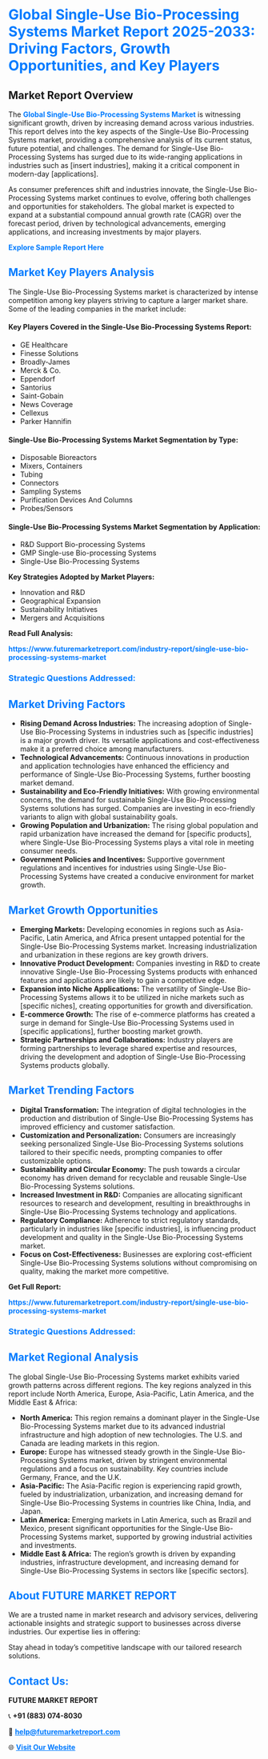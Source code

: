 <h1 style="color: #007BFF;">Global Single-Use Bio-Processing Systems Market Report 2025-2033: Driving Factors, Growth Opportunities, and Key Players</h1>

<section id="overview">
<h2>Market Report Overview</h2>
<p>The <a href="https://www.futuremarketreport.com/industry-report/single-use-bio-processing-systems-market" style="color: #007BFF; text-decoration: none;"><strong>Global Single-Use Bio-Processing Systems Market</strong></a> is witnessing significant growth, driven by increasing demand across various industries. This report delves into the key aspects of the Single-Use Bio-Processing Systems market, providing a comprehensive analysis of its current status, future potential, and challenges. The demand for Single-Use Bio-Processing Systems has surged due to its wide-ranging applications in industries such as [insert industries], making it a critical component in modern-day [applications].</p>
<p>As consumer preferences shift and industries innovate, the Single-Use Bio-Processing Systems market continues to evolve, offering both challenges and opportunities for stakeholders. The global market is expected to expand at a substantial compound annual growth rate (CAGR) over the forecast period, driven by technological advancements, emerging applications, and increasing investments by major players.</p>
</section>

<section id="overview">
<p><a href="https://www.futuremarketreport.com/request-sample/reportId=121771" style="color: #007BFF; text-decoration: none;"><strong>Explore Sample Report Here</strong></a></p>
</section>

<section id="key-players">
<h2 style="color: #007BFF;">Market Key Players Analysis</h2>
<p>The Single-Use Bio-Processing Systems market is characterized by intense competition among key players striving to capture a larger market share. Some of the leading companies in the market include:</p>
<h4>Key Players Covered in the Single-Use Bio-Processing Systems Report:</h4>
<ul><li>GE Healthcare</li><li>Finesse Solutions</li><li>Broadly-James</li><li>Merck &amp; Co.</li><li>Eppendorf</li><li>Santorius</li><li>Saint-Gobain</li><li>News Coverage</li><li>Cellexus</li><li>Parker Hannifin</li></ul>
<h4>Single-Use Bio-Processing Systems Market Segmentation by Type:</h4>
<ul><li>Disposable Bioreactors</li><li>Mixers, Containers</li><li>Tubing</li><li>Connectors</li><li>Sampling Systems</li><li>Purification Devices And Columns</li><li>Probes/Sensors</li></ul>

<h4>Single-Use Bio-Processing Systems Market Segmentation by Application:</h4>
<ul><li>R&amp;D Support Bio-processing Systems</li><li>GMP Single-use Bio-processing Systems</li><li>Single-Use Bio-Processing Systems</li></ul>
<p><strong>Key Strategies Adopted by Market Players:</strong></p>
<ul>
<li>Innovation and R&D</li>
<li>Geographical Expansion</li>
<li>Sustainability Initiatives</li>
<li>Mergers and Acquisitions</li>
</ul>
</section>

<section>
<p><strong>Read Full Analysis: </strong></p><a href="https://www.futuremarketreport.com/industry-report/single-use-bio-processing-systems-market" style="color: #007BFF; text-decoration: none;"><strong>https://www.futuremarketreport.com/industry-report/single-use-bio-processing-systems-market</strong></a>
<h3 style="color: #007BFF;">Strategic Questions Addressed:</h3>
</section>

<section id="driving-factors">
<h2 style="color: #007BFF;">Market Driving Factors</h2>
<ul>
<li><strong>Rising Demand Across Industries:</strong> The increasing adoption of Single-Use Bio-Processing Systems in industries such as [specific industries] is a major growth driver. Its versatile applications and cost-effectiveness make it a preferred choice among manufacturers.</li>
<li><strong>Technological Advancements:</strong> Continuous innovations in production and application technologies have enhanced the efficiency and performance of Single-Use Bio-Processing Systems, further boosting market demand.</li>
<li><strong>Sustainability and Eco-Friendly Initiatives:</strong> With growing environmental concerns, the demand for sustainable Single-Use Bio-Processing Systems solutions has surged. Companies are investing in eco-friendly variants to align with global sustainability goals.</li>
<li><strong>Growing Population and Urbanization:</strong> The rising global population and rapid urbanization have increased the demand for [specific products], where Single-Use Bio-Processing Systems plays a vital role in meeting consumer needs.</li>
<li><strong>Government Policies and Incentives:</strong> Supportive government regulations and incentives for industries using Single-Use Bio-Processing Systems have created a conducive environment for market growth.</li>
</ul>
</section>

<section id="growth-opportunities">
<h2 style="color: #007BFF;">Market Growth Opportunities</h2>
<ul>
<li><strong>Emerging Markets:</strong> Developing economies in regions such as Asia-Pacific, Latin America, and Africa present untapped potential for the Single-Use Bio-Processing Systems market. Increasing industrialization and urbanization in these regions are key growth drivers.</li>
<li><strong>Innovative Product Development:</strong> Companies investing in R&D to create innovative Single-Use Bio-Processing Systems products with enhanced features and applications are likely to gain a competitive edge.</li>
<li><strong>Expansion into Niche Applications:</strong> The versatility of Single-Use Bio-Processing Systems allows it to be utilized in niche markets such as [specific niches], creating opportunities for growth and diversification.</li>
<li><strong>E-commerce Growth:</strong> The rise of e-commerce platforms has created a surge in demand for Single-Use Bio-Processing Systems used in [specific applications], further boosting market growth.</li>
<li><strong>Strategic Partnerships and Collaborations:</strong> Industry players are forming partnerships to leverage shared expertise and resources, driving the development and adoption of Single-Use Bio-Processing Systems products globally.</li>
</ul>
</section>

<section id="trending-factors">
<h2 style="color: #007BFF;">Market Trending Factors</h2>
<ul>
<li><strong>Digital Transformation:</strong> The integration of digital technologies in the production and distribution of Single-Use Bio-Processing Systems has improved efficiency and customer satisfaction.</li>
<li><strong>Customization and Personalization:</strong> Consumers are increasingly seeking personalized Single-Use Bio-Processing Systems solutions tailored to their specific needs, prompting companies to offer customizable options.</li>
<li><strong>Sustainability and Circular Economy:</strong> The push towards a circular economy has driven demand for recyclable and reusable Single-Use Bio-Processing Systems solutions.</li>
<li><strong>Increased Investment in R&D:</strong> Companies are allocating significant resources to research and development, resulting in breakthroughs in Single-Use Bio-Processing Systems technology and applications.</li>
<li><strong>Regulatory Compliance:</strong> Adherence to strict regulatory standards, particularly in industries like [specific industries], is influencing product development and quality in the Single-Use Bio-Processing Systems market.</li>
<li><strong>Focus on Cost-Effectiveness:</strong> Businesses are exploring cost-efficient Single-Use Bio-Processing Systems solutions without compromising on quality, making the market more competitive.</li>
</ul>
</section>

<section>
<p><strong>Get Full Report: </strong></p><a href="https://www.futuremarketreport.com/industry-report/single-use-bio-processing-systems-market" style="color: #007BFF; text-decoration: none;"><strong>https://www.futuremarketreport.com/industry-report/single-use-bio-processing-systems-market</strong></a>
<h3 style="color: #007BFF;">Strategic Questions Addressed:</h3>
</section>


<section id="regional-analysis">
<h2 style="color: #007BFF;">Market Regional Analysis</h2>
<p>The global Single-Use Bio-Processing Systems market exhibits varied growth patterns across different regions. The key regions analyzed in this report include North America, Europe, Asia-Pacific, Latin America, and the Middle East & Africa:</p>
<ul>
<li><strong>North America:</strong> This region remains a dominant player in the Single-Use Bio-Processing Systems market due to its advanced industrial infrastructure and high adoption of new technologies. The U.S. and Canada are leading markets in this region.</li>
<li><strong>Europe:</strong> Europe has witnessed steady growth in the Single-Use Bio-Processing Systems market, driven by stringent environmental regulations and a focus on sustainability. Key countries include Germany, France, and the U.K.</li>
<li><strong>Asia-Pacific:</strong> The Asia-Pacific region is experiencing rapid growth, fueled by industrialization, urbanization, and increasing demand for Single-Use Bio-Processing Systems in countries like China, India, and Japan.</li>
<li><strong>Latin America:</strong> Emerging markets in Latin America, such as Brazil and Mexico, present significant opportunities for the Single-Use Bio-Processing Systems market, supported by growing industrial activities and investments.</li>
<li><strong>Middle East & Africa:</strong> The region’s growth is driven by expanding industries, infrastructure development, and increasing demand for Single-Use Bio-Processing Systems in sectors like [specific sectors].</li>
</ul>
</section>

<footer>
<h2 style="color: #007BFF;">About FUTURE MARKET REPORT</h2>
<p>We are a trusted name in market research and advisory services, delivering actionable insights and strategic support to businesses across diverse industries. Our expertise lies in offering:</p>

<p>Stay ahead in today’s competitive landscape with our tailored research solutions.</p>

<h2 style="color: #007BFF;">Contact Us:</h2>
<p><strong>FUTURE MARKET REPORT</strong></p>
<p>📞 <strong>+91 (883) 074-8030</strong></p>
<p>📧 <strong><a href="mailto:help@futuremarketreport.com" style="color: #007BFF;">help@futuremarketreport.com</a></strong></p>
<p>🌐 <strong><a href="https://www.futuremarketreport.com/" style="color: #007BFF;">Visit Our Website</a></strong></p>
</footer>